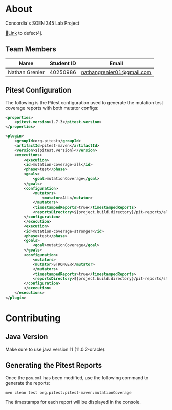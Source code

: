# About
Concordia's SOEN 345 Lab Project

[🔗Link](https://github.com/rjust/defects4j) to defect4j.

## Team Members

| Name           | Student ID | Email                     |
| -------------- | ---------- | ------------------------- |
| Nathan Grenier | 40250986   | nathangrenier01@gmail.com |

## Pitest Configuration

The following is the Pitest configuration used to generate the mutation test coverage reports with both mutator configs:
```xml
<properties>
    <pitest.version>1.7.3</pitest.version>
</properties>

<plugin>
    <groupId>org.pitest</groupId>
    <artifactId>pitest-maven</artifactId>
    <version>${pitest.version}</version>
    <executions>
        <execution>
        <id>mutation-coverage-all</id>
        <phase>test</phase>
        <goals>
            <goal>mutationCoverage</goal>
        </goals>
        <configuration>
            <mutators>
                <mutator>ALL</mutator>
            </mutators>
            <timestampedReports>true</timestampedReports>
            <reportsDirectory>${project.build.directory}/pit-reports/all</reportsDirectory>
        </configuration>
        </execution>
        <execution>
        <id>mutation-coverage-stronger</id>
        <phase>test</phase>
        <goals>
            <goal>mutationCoverage</goal>
        </goals>
        <configuration>
            <mutators>
            <mutator>STRONGER</mutator>
            </mutators>
            <timestampedReports>true</timestampedReports>
            <reportsDirectory>${project.build.directory}/pit-reports/stronger</reportsDirectory>
        </configuration>
        </execution>
    </executions>
</plugin>
```

# Contributing

## Java Version

Make sure to use java version 11 (11.0.2-oracle).

## Generating the Pitest Reports

Once the `pom.xml` has been modified, use the following command to generate the reports:
```
mvn clean test org.pitest:pitest-maven:mutationCoverage
```

The timestamps for each report will be displayed in the console.